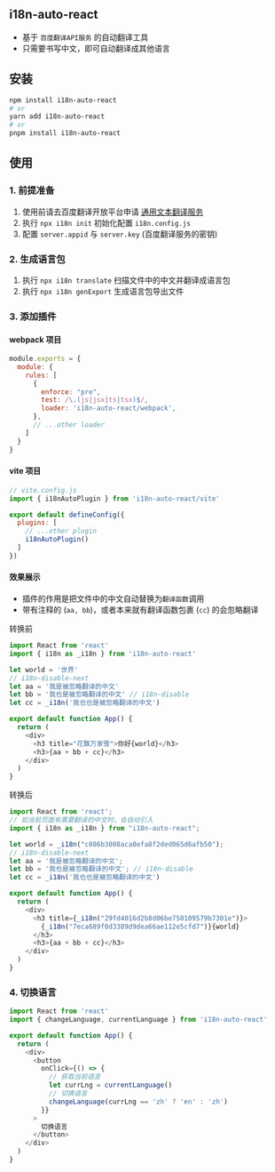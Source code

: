 ## i18n-auto-react
  * 基于 `百度翻译API服务` 的自动翻译工具
  * 只需要书写中文，即可自动翻译成其他语言
  

## 安装
 ```sh
npm install i18n-auto-react
# or
yarn add i18n-auto-react
# or
pnpm install i18n-auto-react
 ```

## 使用

### 1. 前提准备
1. 使用前请去百度翻译开放平台申请 <a href="https://api.fanyi.baidu.com/doc/21" target="_blank">通用文本翻译服务</a>
2. 执行 `npx i18n init` 初始化配置 `i18n.config.js`
3. 配置 `server.appid` 与 `server.key` (百度翻译服务的密钥)

### 2. 生成语言包
1. 执行 `npx i18n translate` 扫描文件中的中文并翻译成语言包
2. 执行 `npx i18n genExport` 生成语言包导出文件


### 3. 添加插件
#### webpack 项目
```js
module.exports = {
  module: {
    rules: [
      {
        enforce: "pre",
        test: /\.(js|jsx|ts|tsx)$/,
        loader: 'i18n-auto-react/webpack',
      },
      // ...other loader
    ]
  }
}
```
#### vite 项目
```js
// vite.config.js
import { i18nAutoPlugin } from 'i18n-auto-react/vite'

export default defineConfig({
  plugins: [
    // ...other plugin
    i18nAutoPlugin()
  ]
})
```
#### 效果展示
* 插件的作用是把文件中的中文自动替换为`翻译函数`调用
* 带有注释的 (`aa, bb`)，或者本来就有翻译函数包裹 (`cc`) 的会忽略翻译

转换前
```js
import React from 'react'
import { i18n as _i18n } from 'i18n-auto-react'

let world = '世界'
// i18n-disable-next
let aa = '我是被忽略翻译的中文'
let bb = '我也是被忽略翻译的中文' // i18n-disable
let cc = _i18n('我也也是被忽略翻译的中文')

export default function App() {
  return (
    <div>
      <h3 title="花飘万家雪">你好{world}</h3>
      <h3>{aa + bb + cc}</h3>
    </div>
  )
}
```

转换后
```js
import React from 'react';
// 如当前页面有需要翻译的中文时，会自动引入
import { i18n as _i18n } from "i18n-auto-react";

let world = _i18n("c086b3008aca0efa8f2ded065d6afb50");
// i18n-disable-next
let aa = '我是被忽略翻译的中文';
let bb = '我也是被忽略翻译的中文'; // i18n-disable
let cc = _i18n('我也也是被忽略翻译的中文')

export default function App() {
  return (
    <div>
      <h3 title={_i18n("29fd4016d2b8d06be750109579b7301e")}>
        {_i18n("7eca689f0d3389d9dea66ae112e5cfd7")}{world}
      </h3>
      <h3>{aa + bb + cc}</h3>
    </div>
  )
}
```

### 4. 切换语言
```ts
import React from 'react'
import { changeLanguage, currentLanguage } from 'i18n-auto-react'

export default function App() {
  return (
    <div>
      <button
        onClick={() => {
          // 获取当前语言
          let currLng = currentLanguage()
          // 切换语言
          changeLanguage(currLng == 'zh' ? 'en' : 'zh')
        }}
      >
        切换语言
      </button>
    </div>
  )
}
```
